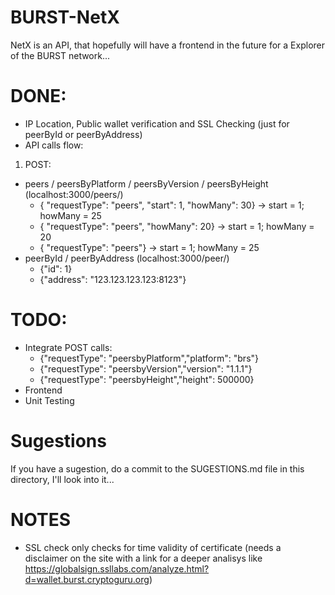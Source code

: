 # BURST-NetX
NetX is an API, that hopefully will have a frontend in the future for a Explorer of the BURST network...

# DONE:
- IP Location, Public wallet verification and SSL Checking (just for peerById or peerByAddress)
- API calls flow:
1. POST:
* peers / peersByPlatform / peersByVersion / peersByHeight (localhost:3000/peers/)
  - {	"requestType": "peers",	"start": 1,	"howMany": 30}  -> start = 1; howMany = 25
  - {	"requestType": "peers",	"howMany": 20}              -> start = 1; howMany = 20
  - {	"requestType": "peers"}                             -> start = 1; howMany = 25
* peerById / peerByAddress (localhost:3000/peer/)
  - {"id": 1}
  - {"address": "123.123.123.123:8123"}

# TODO:
- Integrate POST calls:
  - {"requestType": "peersbyPlatform","platform": "brs"}
  - {"requestType": "peersbyVersion","version": "1.1.1"}
  - {"requestType": "peersbyHeight","height": 500000}
- Frontend
- Unit Testing

# Sugestions
If you have a sugestion, do a commit to the SUGESTIONS.md file in this directory, I'll look into it...

# NOTES
- SSL check only checks for time validity of certificate (needs a disclaimer on the site with a link for a deeper analisys like https://globalsign.ssllabs.com/analyze.html?d=wallet.burst.cryptoguru.org)
